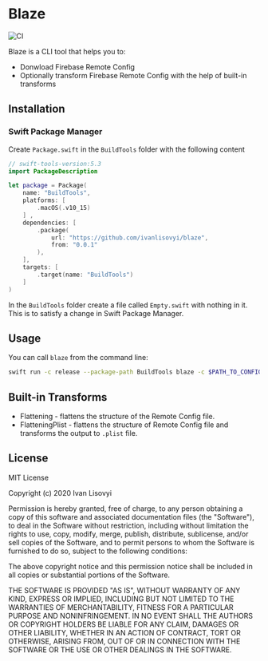 # Blaze
![CI](https://github.com/ivanlisovyi/blaze/workflows/CI/badge.svg)

Blaze is a CLI tool that helps you to: 
- Donwload Firebase Remote Config 
- Optionally transform Firebase Remote Config with the help of built-in transforms

## Installation 
### Swift Package Manager 
Create `Package.swift` in the `BuildTools` folder with the following content 
```swift 
// swift-tools-version:5.3
import PackageDescription

let package = Package(
    name: "BuildTools",
    platforms: [ 
        .macOS(.v10_15)
    ] ,
    dependencies: [
        .package(
            url: "https://github.com/ivanlisovyi/blaze",
            from: "0.0.1"
        ),
    ],
    targets: [
        .target(name: "BuildTools")
    ]
)
```

In the `BuildTools` folder create a file called `Empty.swift` with nothing in it. This is to satisfy a change in Swift Package Manager.

## Usage 
You can call `blaze` from the command line: 
```sh
swift run -c release --package-path BuildTools blaze -c $PATH_TO_CONFIG -o $OUTPUT_PATH -t flattening
```

## Built-in Transforms
- Flattening - flattens the structure of the Remote Config file. 
- FlatteningPlist - flattens the structure of Remote Config file and transforms the output to `.plist` file. 

## License 
MIT License

Copyright (c) 2020 Ivan Lisovyi

Permission is hereby granted, free of charge, to any person obtaining a copy of this software and associated documentation files (the "Software"), to deal in the Software without restriction, including without limitation the rights to use, copy, modify, merge, publish, distribute, sublicense, and/or sell copies of the Software, and to permit persons to whom the Software is furnished to do so, subject to the following conditions:

The above copyright notice and this permission notice shall be included in all copies or substantial portions of the Software.

THE SOFTWARE IS PROVIDED "AS IS", WITHOUT WARRANTY OF ANY KIND, EXPRESS OR IMPLIED, INCLUDING BUT NOT LIMITED TO THE WARRANTIES OF MERCHANTABILITY, FITNESS FOR A PARTICULAR PURPOSE AND NONINFRINGEMENT. IN NO EVENT SHALL THE AUTHORS OR COPYRIGHT HOLDERS BE LIABLE FOR ANY CLAIM, DAMAGES OR OTHER LIABILITY, WHETHER IN AN ACTION OF CONTRACT, TORT OR OTHERWISE, ARISING FROM, OUT OF OR IN CONNECTION WITH THE SOFTWARE OR THE USE OR OTHER DEALINGS IN THE SOFTWARE.